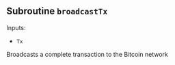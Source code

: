 ## Subroutine `broadcastTx`

Inputs:

-   `Tx`

Broadcasts a complete transaction to the Bitcoin network
